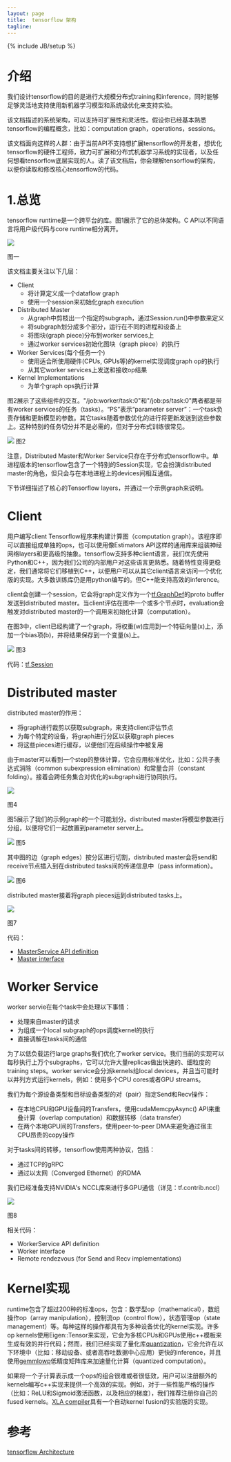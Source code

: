```yaml
---
layout: page
title:  tensorflow 架构
tagline: 
---
```

{% include JB/setup %}

# 介绍

我们设计tensorflow的目的是进行大规模分布式training和inference，同时能够足够灵活地支持使用新机器学习模型和系统级优化来支持实验。

该文档描述的系统架构，可以支持可扩展性和灵活性。假设你已经基本熟悉tensorflow的编程概念，比如：computation graph，operations，sessions。

该文档面向这样的人群：由于当前API不支持想扩展tensorflow的开发者，想优化tensorflow的硬件工程师，致力可扩展和分布式机器学习系统的实现者，以及任何想看tensorflow底层实现的人。读了该文档后，你会理解tensorflow的架构，以便你读取和修改核心tensorflow的代码。

# 1.总览

tensorflow runtime是一个跨平台的库。图1展示了它的总体架构。C API以不同语言将用户级代码与core runtime相分离开。

<img src="https://www.tensorflow.org/images/layers.png">

图一

该文档主要关注以下几层：

- Client
	- 将计算定义成一个dataflow graph
	- 使用一个session来初始化graph execution
- Distributed Master
	- 从graph中剪枝出一个指定的subgraph，通过Session.run()中参数来定义
	- 将subgraph划分成多个部分，运行在不同的进程和设备上
	- 将图块(graph piece)分布到worker services上
	- 通过worker services初始化图块（graph piece）的执行
- Worker Services(每个任务一个)
	- 使用适合所使用硬件(CPUs, GPUs等)的kernel实现调度graph op的执行 
	- 从其它worker services上发送和接收op结果
- Kernel Implementations
	- 为单个graph ops执行计算

图2展示了这些组件的交互。"/job:worker/task:0"和"/job:ps/task:0"两者都是带有worker services的任务（tasks）。“PS”表示“parameter server”：一个task负责存储和更新模型的参数。其它tasks随着参数优化的进行将更新发送到这些参数上。这种特别的任务切分并不是必需的，但对于分布式训练很常见。

<img src="https://www.tensorflow.org/images/diag1.svg">
图2

注意，Distributed Master和Worker Service只存在于分布式tensorflow中。单进程版本的tensorflow包含了一个特别的Session实现，它会扮演distributed master的角色，但只会与在本地进程上的devices间相互通信。

下节详细描述了核心的Tensorflow layers，并通过一个示例graph来说明。

# Client

用户编写client Tensorflow程序来构建计算图（computation graph）。该程序即可以直接组成单独的ops，也可以使用像Estimators API这样的通用库来组装神经网络layers和更高级的抽象。tensorflow支持多种client语言，我们优先使用Python和C++，因为我们公司的内部用户对这些语言更熟悉。随着特性变得更稳定，我们通常将它们移植到C++，以便用户可以从其它client语言来访问一个优化版的实现。大多数训练库仍是用python编写的。但C++能支持高效的inference。

client会创建一个session，它会将graph定义作为一个[tf.GraphDef](https://www.tensorflow.org/api_docs/python/tf/GraphDef)的proto buffer发送到distributed master。当client评估在图中一个或多个节点时，evaluation会触发对distributed master的一个调用来初始化计算（computation）。

在图3中，client已经构建了一个graph，将权重(w)应用到一个特征向量(x)上，添加一个bias项(b)，并将结果保存到一个变量(s)上。

<img src="https://www.tensorflow.org/images/graph_client.svg">
图3

代码：[tf.Session](https://www.tensorflow.org/api_docs/python/tf/Session)

# Distributed master

distributed master的作用：

- 将graph进行裁剪以获取subgraph，来支持client评估节点
- 为每个特定的设备，将graph进行分区以获取graph pieces
- 将这些pieces进行缓存，以便他们在后续操作中被复用

由于master可以看到一个step的整体计算，它会应用标准优化，比如：公共子表达式消除（common subexpression elimination）和常量合并（constant folding）。接着会跨任务集合对优化的subgraphs进行协同执行。

<img src="https://www.tensorflow.org/images/graph_master_cln.svg">

图4

图5展示了我们的示例graph的一个可能划分。distributed master将模型参数进行分组，以便将它们一起放置到parameter server上。

<img src="https://www.tensorflow.org/images/graph_split1.svg">
图5

其中图的边（graph edges）按分区进行切割，distributed master会将send和receive节点插入到在distributed tasks间的传递信息中（pass information）。

<img src="https://www.tensorflow.org/images/graph_split2.svg">
图6

distributed master接着将graph pieces运到distributed tasks上。

<img src="https://www.tensorflow.org/images/graph_workers_cln.svg">

图7

代码：

- [MasterService API definition](https://www.github.com/tensorflow/tensorflow/blob/r1.5/tensorflow/core/protobuf/master_service.proto)
- [Master interface](https://www.github.com/tensorflow/tensorflow/blob/r1.5/tensorflow/core/distributed_runtime/master_interface.h)

# Worker Service

worker servie在每个task中会处理以下事情：

- 处理来自master的请求
- 为组成一个local subgraph的ops调度kernel的执行
- 直接调解在tasks间的通信

为了以低负载运行large graphs我们优化了worker service。我们当前的实现可以每秒执行上万个subgraphs，它可以允许大量replicas做出快速的、细粒度的training steps。worker service会分派kernels给local devices，并且当可能时以并列方式运行kernels，例如：使用多个CPU cores或者GPU streams。

我们为每个源设备类型和目标设备类型的对（pair）指定Send和Recv操作：

- 在本地CPU和GPU设备间的Transfers，使用cudaMemcpyAsync() API来重叠计算（overlap computation）和数据转移（data transfer）
- 在两个本地GPU间的Transfers，使用peer-to-peer DMA来避免通过宿主CPU昂贵的copy操作

对于tasks间的转移，tensorflow使用两种协议，包括：

- 通过TCP的gRPC
- 通过以太网（Converged Ethernet）的RDMA

我们已经准备支持NVIDIA's NCCL库来进行多GPU通信（详见：tf.contrib.nccl）

<img src="https://www.tensorflow.org/images/graph_send_recv.svg">

图8

相关代码：

- WorkerService API definition
- Worker interface
- Remote rendezvous (for Send and Recv implementations)

# Kernel实现

runtime包含了超过200种的标准ops，包含：数学型op（mathematical），数组操作op（array manipulation），控制流op（control flow），状态管理op（state management）等。每种这样的操作都具有为多种设备优化的kernel实现。许多op kernels使用Eigen::Tensor来实现，它会为多核CPUs和GPUs使用c++模板来生成有效的并行代码；然而，我们已经实现了量化库[quantization](https://www.tensorflow.org/performance/quantization)，它会允许在以下环境中（比如：移动设备、或者高吞吐数据中心应用）更快的inference，并且使用[gemmlowp](https://github.com/google/gemmlowp)低精度矩阵库来加速量化计算（quantized computation）。

如果将一个子计算表示成一个ops的组合很难或者很低效，用户可以注册额外的kernels编写c++实现来提供一个高效的实现。例如，对于一些性能严格的操作（比如：ReLU和Sigmoid激活函数，以及相应的梯度），我们推荐注册你自己的fused kernels。[XLA compiler](https://www.tensorflow.org/performance/xla/index)具有一个自动kernel fusion的实验版的实现。

# 参考

[tensorflow Architecture](https://www.tensorflow.org/extend/architecture/)
